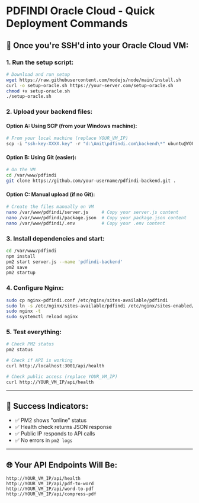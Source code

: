 # PDFINDI Oracle Cloud - Quick Deployment Commands

## 🚀 Once you're SSH'd into your Oracle Cloud VM:

### **1. Run the setup script:**
```bash
# Download and run setup
wget https://raw.githubusercontent.com/nodejs/node/main/install.sh
curl -o setup-oracle.sh https://your-server.com/setup-oracle.sh
chmod +x setup-oracle.sh
./setup-oracle.sh
```

### **2. Upload your backend files:**

#### **Option A: Using SCP (from your Windows machine):**
```powershell
# From your local machine (replace YOUR_VM_IP)
scp -i "ssh-key-XXXX.key" -r "d:\Amit\pdfindi.com\backend\*" ubuntu@YOUR_VM_IP:/var/www/pdfindi/
```

#### **Option B: Using Git (easier):**
```bash
# On the VM
cd /var/www/pdfindi
git clone https://github.com/your-username/pdfindi-backend.git .
```

#### **Option C: Manual upload (if no Git):**
```bash
# Create the files manually on VM
nano /var/www/pdfindi/server.js     # Copy your server.js content
nano /var/www/pdfindi/package.json  # Copy your package.json content  
nano /var/www/pdfindi/.env          # Copy your .env content
```

### **3. Install dependencies and start:**
```bash
cd /var/www/pdfindi
npm install
pm2 start server.js --name 'pdfindi-backend'
pm2 save
pm2 startup
```

### **4. Configure Nginx:**
```bash
sudo cp nginx-pdfindi.conf /etc/nginx/sites-available/pdfindi
sudo ln -s /etc/nginx/sites-available/pdfindi /etc/nginx/sites-enabled/
sudo nginx -t
sudo systemctl reload nginx
```

### **5. Test everything:**
```bash
# Check PM2 status
pm2 status

# Check if API is working
curl http://localhost:3001/api/health

# Check public access (replace YOUR_VM_IP)
curl http://YOUR_VM_IP/api/health
```

---

## 🎯 **Success Indicators:**
- ✅ PM2 shows "online" status
- ✅ Health check returns JSON response
- ✅ Public IP responds to API calls
- ✅ No errors in `pm2 logs`

---

## 🌐 **Your API Endpoints Will Be:**
```
http://YOUR_VM_IP/api/health
http://YOUR_VM_IP/api/pdf-to-word
http://YOUR_VM_IP/api/word-to-pdf
http://YOUR_VM_IP/api/compress-pdf
```
